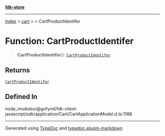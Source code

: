 [**fdk-store**](../../../README.md)
***

[Index](../../../API.md) > [cart](../../README.md) > [<internal>](../README.md) > CartProductIdentifer

# Function: CartProductIdentifer

> **CartProductIdentifer**(): [`CartProductIdentifer`](../type-aliases/type-alias.CartProductIdentifer.md)

## Returns

[`CartProductIdentifer`](../type-aliases/type-alias.CartProductIdentifer.md)

## Defined In

node\_modules/@gofynd/fdk-client-javascript/sdk/application/Cart/CartApplicationModel.d.ts:1188

***
Generated using [TypeDoc](https://typedoc.org/) and [typedoc-plugin-markdown](https://www.npmjs.com/package/typedoc-plugin-markdown)
